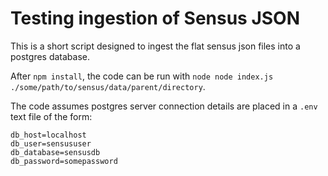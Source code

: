 # Testing ingestion of Sensus JSON

This is a short script designed to ingest the flat sensus json files into a postgres database.

After `npm install`, the code can be run with `node node index.js ./some/path/to/sensus/data/parent/directory`.

The code assumes postgres server connection details are placed in a `.env` text file of the form:

```
db_host=localhost
db_user=sensususer
db_database=sensusdb
db_password=somepassword
```

